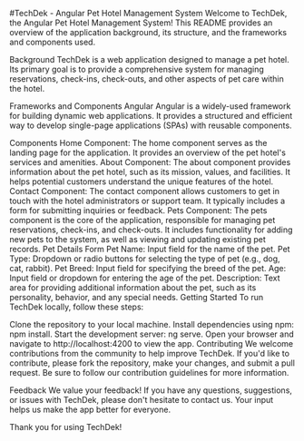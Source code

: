 #TechDek - Angular Pet Hotel Management System
Welcome to TechDek, the Angular Pet Hotel Management System! This README provides an overview of the application background, its structure, and the frameworks and components used.

Background
TechDek is a web application designed to manage a pet hotel. Its primary goal is to provide a comprehensive system for managing reservations, check-ins, check-outs, and other aspects of pet care within the hotel.

Frameworks and Components
Angular
Angular is a widely-used framework for building dynamic web applications. It provides a structured and efficient way to develop single-page applications (SPAs) with reusable components.

Components
Home Component: The home component serves as the landing page for the application. It provides an overview of the pet hotel's services and amenities.
About Component: The about component provides information about the pet hotel, such as its mission, values, and facilities. It helps potential customers understand the unique features of the hotel.
Contact Component: The contact component allows customers to get in touch with the hotel administrators or support team. It typically includes a form for submitting inquiries or feedback.
Pets Component: The pets component is the core of the application, responsible for managing pet reservations, check-ins, and check-outs. It includes functionality for adding new pets to the system, as well as viewing and updating existing pet records.
Pet Details Form
Pet Name: Input field for the name of the pet.
Pet Type: Dropdown or radio buttons for selecting the type of pet (e.g., dog, cat, rabbit).
Pet Breed: Input field for specifying the breed of the pet.
Age: Input field or dropdown for entering the age of the pet.
Description: Text area for providing additional information about the pet, such as its personality, behavior, and any special needs.
Getting Started
To run TechDek locally, follow these steps:

Clone the repository to your local machine.
Install dependencies using npm: npm install.
Start the development server: ng serve.
Open your browser and navigate to http://localhost:4200 to view the app.
Contributing
We welcome contributions from the community to help improve TechDek. If you'd like to contribute, please fork the repository, make your changes, and submit a pull request. Be sure to follow our contribution guidelines for more information.

Feedback
We value your feedback! If you have any questions, suggestions, or issues with TechDek, please don't hesitate to contact us. Your input helps us make the app better for everyone.

Thank you for using TechDek!

